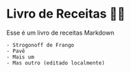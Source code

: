 # Livro de Receitas :man_cook:

Esse é um livro de receitas Markdown

	- Strogonoff de Frango
	- Pavê
	- Mais um
	- Mas outro (editado localmente)
